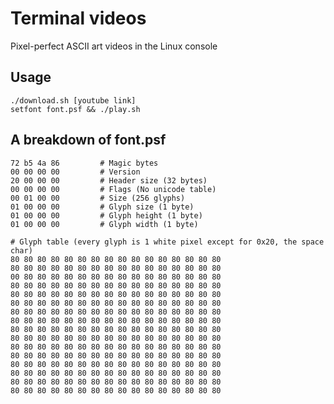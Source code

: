 # Terminal videos

Pixel-perfect ASCII art videos in the Linux console

## Usage

    ./download.sh [youtube link]
    setfont font.psf && ./play.sh

## A breakdown of font.psf

    72 b5 4a 86         # Magic bytes
    00 00 00 00         # Version
    20 00 00 00         # Header size (32 bytes)
    00 00 00 00         # Flags (No unicode table)
    00 01 00 00         # Size (256 glyphs)
    01 00 00 00         # Glyph size (1 byte)
    01 00 00 00         # Glyph height (1 byte)
    01 00 00 00         # Glyph width (1 byte)

    # Glyph table (every glyph is 1 white pixel except for 0x20, the space char)
    80 80 80 80 80 80 80 80 80 80 80 80 80 80 80 80
    80 80 80 80 80 80 80 80 80 80 80 80 80 80 80 80
    00 80 80 80 80 80 80 80 80 80 80 80 80 80 80 80
    80 80 80 80 80 80 80 80 80 80 80 80 80 80 80 80
    80 80 80 80 80 80 80 80 80 80 80 80 80 80 80 80
    80 80 80 80 80 80 80 80 80 80 80 80 80 80 80 80
    80 80 80 80 80 80 80 80 80 80 80 80 80 80 80 80
    80 80 80 80 80 80 80 80 80 80 80 80 80 80 80 80
    80 80 80 80 80 80 80 80 80 80 80 80 80 80 80 80
    80 80 80 80 80 80 80 80 80 80 80 80 80 80 80 80
    80 80 80 80 80 80 80 80 80 80 80 80 80 80 80 80
    80 80 80 80 80 80 80 80 80 80 80 80 80 80 80 80
    80 80 80 80 80 80 80 80 80 80 80 80 80 80 80 80
    80 80 80 80 80 80 80 80 80 80 80 80 80 80 80 80
    80 80 80 80 80 80 80 80 80 80 80 80 80 80 80 80
    80 80 80 80 80 80 80 80 80 80 80 80 80 80 80 80
